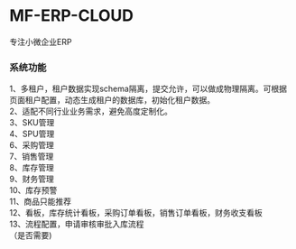 # MF-ERP-CLOUD

专注小微企业ERP

### 系统功能

1、多租户，租户数据实现schema隔离，提交允许，可以做成物理隔离。可根据页面租户配置，动态生成租户的数据库，初始化租户数据。<br/>
2、适配不同行业业务需求，避免高度定制化。<br/>
3、SKU管理<br/>
4、SPU管理<br/>
6、采购管理<br/>
7、销售管理<br/>
8、库存管理<br/>
9、财务管理<br/>
10、库存预警<br/>
11、商品只能推荐<br/>
12、看板，库存统计看板，采购订单看板，销售订单看板，财务收支看板<br/>
13、流程配置，申请审核审批入库流程 <br/>（是否需要)

